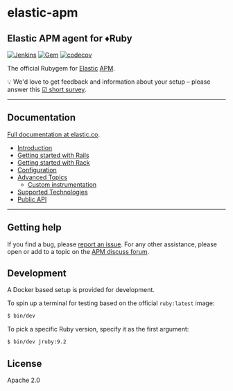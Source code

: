 # elastic-apm
## Elastic APM agent for ♦️Ruby

[![Jenkins](https://apm-ci.elastic.co/buildStatus/icon?job=apm-agent-ruby/apm-agent-ruby-mbp/master)](https://apm-ci.elastic.co/job/apm-agent-ruby/job/apm-agent-ruby-mbp/job/master/) [![Gem](https://img.shields.io/gem/v/elastic-apm.svg)](https://rubygems.org/gems/elastic-apm) [![codecov](https://codecov.io/gh/elastic/apm-agent-ruby/branch/master/graph/badge.svg)](https://codecov.io/gh/elastic/apm-agent-ruby)

The official Rubygem for [Elastic][] [APM][].

💡 We'd love to get feedback and information about your setup – please answer this [☑ short survey](https://goo.gl/forms/LQktvn4rkLWBNSWy1).

---

## Documentation

[Full documentation at elastic.co](https://www.elastic.co/guide/en/apm/agent/ruby/2.x/index.html).

<ul>
  <li><a href="https://www.elastic.co/guide/en/apm/agent/ruby/2.x/introduction.html">Introduction</a></li>
<li><a href="https://www.elastic.co/guide/en/apm/agent/ruby/2.x/getting-started-rails.html">Getting started with Rails</a></li>
<li><a href="https://www.elastic.co/guide/en/apm/agent/ruby/2.x/getting-started-rack.html">Getting started with Rack</a></li>
<li><a href="https://www.elastic.co/guide/en/apm/agent/ruby/2.x/configuration.html">Configuration</a></li>
<li>
<a href="https://www.elastic.co/guide/en/apm/agent/ruby/2.x/advanced.html">Advanced Topics</a>
<ul>
<li><a href="https://www.elastic.co/guide/en/apm/agent/ruby/2.x/custom-instrumentation.html">Custom instrumentation</a></li>
</ul>
</li>
<li><a href="https://www.elastic.co/guide/en/apm/agent/ruby/2.x/supported-technologies.html">Supported Technologies</a></li>
<li><a href="https://www.elastic.co/guide/en/apm/agent/ruby/2.x/api.html">Public API</a></li>
</ul>

---

## Getting help

If you find a bug, please [report an issue](https://github.com/elastic/apm-agent-ruby/issues).
For any other assistance, please open or add to a topic on the [APM discuss forum](https://discuss.elastic.co/c/apm).

## Development

A Docker based setup is provided for development.

To spin up a terminal for testing based on the official `ruby:latest` image:

```sh
$ bin/dev
```

To pick a specific Ruby version, specify it as the first argument:

```sh
$ bin/dev jruby:9.2
```

## License

Apache 2.0

[Elastic]: https://elastic.co
[APM]: https://www.elastic.co/guide/en/apm/server/index.html
